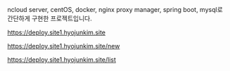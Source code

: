 ncloud server, centOS, docker, nginx proxy manager, spring boot, mysql로 간단하게 구현한 프로젝트입니다.

https://deploy.site1.hyojunkim.site

https://deploy.site1.hyojunkim.site/new

https://deploy.site1.hyojunkim.site/list

